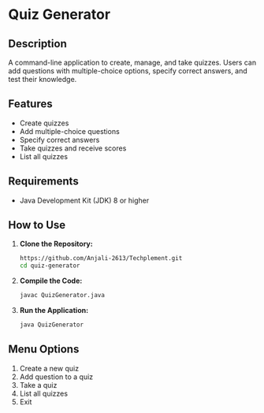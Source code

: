 # Quiz Generator

## Description

A command-line application to create, manage, and take quizzes. Users can add questions with multiple-choice options, specify correct answers, and test their knowledge.

## Features

- Create quizzes
- Add multiple-choice questions
- Specify correct answers
- Take quizzes and receive scores
- List all quizzes

## Requirements

- Java Development Kit (JDK) 8 or higher

## How to Use

1. **Clone the Repository:**
   ```bash
   https://github.com/Anjali-2613/Techplement.git
   cd quiz-generator
   ```

2. **Compile the Code:**
   ```bash
   javac QuizGenerator.java
   ```

3. **Run the Application:**
   ```bash
   java QuizGenerator
   ```

## Menu Options

1. Create a new quiz
2. Add question to a quiz
3. Take a quiz
4. List all quizzes
5. Exit

